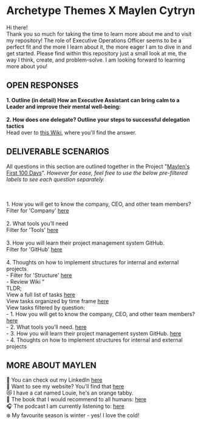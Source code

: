 # Archetype Themes X Maylen Cytryn
Hi there!
<br>Thank you so much for taking the time to learn more about me and to visit my repository! The role of Executive Operations Officer seems to be a perfect fit and the more I learn about it, the more eager I am to dive in and get started. Please find within this repository just a small look at me, the way I think, create, and problem-solve. I am looking forward to learning more about you!

<h2>OPEN RESPONSES</h2>
<b>1. Outline (in detail) How an Executive Assistant can bring calm to a Leader and improve their mental well-being: </b>
<br><br><b>2. How does one delegate? Outline your steps to successful delegation tactics</b>
<br>Head over to <a href="https://github.com/maylencytryn/Archetype-Themes-X-Maylen-Cytryn/wiki/2.-How-does-one-delegate%3F-Outline-your-steps-to-successful-delegation-tactics.">this Wiki</a>, where you'll find the answer.

<h2>DELIVERABLE SCENARIOS</h2>
All questions in this section are outlined together in the Project "<a href="https://github.com/users/maylencytryn/projects/2">Maylen's First 100 Days</a>". <i>However for ease, feel free to use the below pre-filtered labels to see each question separately.</i>

<br><br>1. How you will get to know the company, CEO, and other team members?
<br> Filter for 'Company' <a href="https://github.com/maylencytryn/Archetype-Themes-X-Maylen-Cytryn/issues?q=is%3Aopen+is%3Aissue+label%3ACompany">here</a>
<br><br>2. What tools you’ll need
<br> Filter for 'Tools' <a href="https://github.com/maylencytryn/Archetype-Themes-X-Maylen-Cytryn/issues?q=is%3Aopen+is%3Aissue+label%3ATools">here</a>
<br><br>3. How you will learn their project management system GitHub.
<br> Filter for 'GitHub' <a href="https://github.com/maylencytryn/Archetype-Themes-X-Maylen-Cytryn/issues?q=is%3Aopen+is%3Aissue+label%3AGitHub">here</a>
<br><br>4. Thoughts on how to implement structures for internal and external projects
<br> - Filter for 'Structure' <a href="https://github.com/maylencytryn/Archetype-Themes-X-Maylen-Cytryn/issues?q=is%3Aopen+is%3Aissue+label%3ACompany">here</a>
<br> - Review Wiki "
<br>TLDR;
<br>View a full list of tasks <a href="https://github.com/users/maylencytryn/projects/2">here</a>
<br>View tasks organized by time frame <a href="https://github.com/users/maylencytryn/projects/2/views/6">here</a>
<br>View tasks filtered by question:
<br>- 1. How you will get to know the company, CEO, and other team members? <a href="https://github.com/maylencytryn/Archetype-Themes-X-Maylen-Cytryn/issues?q=is%3Aopen+is%3Aissue+label%3ACompany">here</a>
<br>- 2. What tools you’ll need. <a href="https://github.com/maylencytryn/Archetype-Themes-X-Maylen-Cytryn/issues?q=is%3Aopen+is%3Aissue+label%3ATools">here</a>
<br>- 3. How you will learn their project management system GitHub. <a href="https://github.com/maylencytryn/Archetype-Themes-X-Maylen-Cytryn/issues?q=is%3Aopen+is%3Aissue+label%3AGitHub">here</a>
<br>- 4. Thoughts on how to implement structures for internal and external projects

<h2>MORE ABOUT MAYLEN</h2>
&#128064 You can check out my LinkedIn <a href="https://www.linkedin.com/in/maylen-cytryn/">here</a>
<br>&#128584 Want to see my website? You'll find that <a href="https://www.thoughtfulops.com/">here</a>
<br>&#128571 I have a cat named Louie, he's an orange tabby.
<br>&#128214; The book that I would recommend to all humans: <a href="https://www.goodreads.com/book/show/615570.The_Artist_s_Way">here</a>
<br>&#127911; The podcast I am currently listening to: <a href="https://open.spotify.com/episode/1uXTcqWE0vwJgQ6iQJSDYV)https://open.spotify.com/episode/1uXTcqWE0vwJgQ6iQJSDYV">here</a>
<br>&#10052;&#65039; My favourite season is winter - yes! I love the cold!
